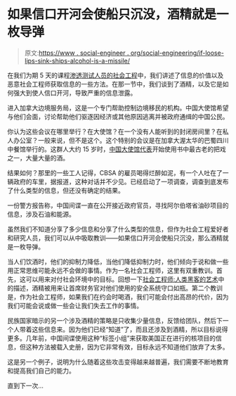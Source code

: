 # 如果信口开河会使船只沉没，酒精就是一枚导弹

> 原文:[https://www . social-engineer . org/social-engineering/if-loose-lips-sink-ships-alcohol-is-a-missile/](https://www.social-engineer.org/social-engineering/if-loose-lips-sink-ships-alcohol-is-a-missile/)

在我们为期 5 天的课程[渗透测试人员的社会工程](https://www.social-engineer.com/certified-training/ "Social Engineering for Pentesters")中，我们讲述了信息的价值以及恶意社会工程师获取信息的一些方法。在那一节中，我们谈到了酒精，以及它是如何强大到使人信口开河，导致严重的信息泄露。

进入加拿大边境服务局，这是一个专门帮助控制边境移民的机构。中国大使馆希望与他们会面，讨论帮助他们驱逐因经济或其他原因逃离并被政府通缉的中国公民。

你认为这些会议在哪里举行？在大使馆？在一个没有人能听到的封闭房间里？在私人办公室？一般来说，但不是这个。这个特别的会议是在加拿大渥太华的巴蜀四川中餐馆举行的。这群人大约 15 岁时，[中国大使馆代表](https://www.social-engineer.org/framework/general-discussion/categories-social-engineers/spies-espionage/ "Spies or not?")开始使用书中最古老的把戏之一，大量大量的酒。

结果如何？那里的一些工人记得，CBSA 的雇员喝得烂醉如泥，有一个人吐在了一辆政府的车里，据报道，这种对话并不少见。已经启动了一项调查，调查到底发布了什么类型的信息，但还没有确定的结果。

一份警方报告称，中国间谍一直在公开接近政府官员，寻找阿尔伯塔省油砂项目的信息，涉及石油和能源。

虽然我们不知道分享了多少信息和分享了什么类型的信息，但作为社会工程爱好者和研究人员，我们可以从中吸取教训——如果信口开河会使船只沉没，那么酒精就是一枚导弹。

当人们饮酒时，他们的抑制力降低，当他们降低抑制力时，他们倾向于说和做一些用正常思维可能永远不会做的事情。作为一名社会工程师，这里有双重教训。首先，这可以用来对付社会环境中的目标。回想一下[社会工程师:人类黑客的艺术](https://www.amazon.com/dp/0470639539?tag=socialenginee-20&camp=14573&creative=327641&linkCode=as1&creativeASIN=0470639539&adid=08FAAY09G8MWK0B2G84R&&ref-refURL=http%3A%2F%2Fnew.social-engineer.org%2Fse-newsletter%2F "Social Engineering: The Art of Human Hacking")中的描述，酒精被用来让首席财务官对他们使用的安全系统守口如瓶。第二个教训是，作为社会工程师，如果我们在约会时喝酒，我们可能会付出高昂的代价，因为我们可能会说或做一些会让我们失去工作的事情。

民族国家暗示的另一个涉及酒精的策略是只收集少量信息，反馈给团队，然后下一个人带着这些信息来。因为他们已经“知道”了，而且还涉及到酒精，所以目标说得更多。几年前，中国间谍使用这种“标签小组”来获取美国正在进行的核项目的信息，但这种方法被载入史册，因为它非常有效，目标永远不知道他们放弃了太多。

这是另一个例子，说明为什么随着这些攻击变得越来越普遍，我们需要不断地教育和提高我们自己的能力。

直到下一次…